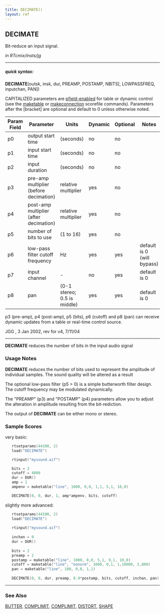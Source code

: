 ```yaml
---
title: DECIMATE()
layout: ref
---
```


## DECIMATE

Bit-reduce an input signal.

*in RTcmix/insts/jg*  
  

-----

##### quick syntax:

**DECIMATE**(outsk, insk, dur, PREAMP, POSTAMP, NBITS\[, LOWPASSFREQ,
inputchan, PAN\])

CAPITALIZED parameters are [pfield-enabled](pfield-enabled.html) for
table or dynamic control (see the
[maketable](../scorefile/maketable.html) or
[makeconnection](../scorefile/makeconnection.html) scorefile
commands). Parameters after the \[bracket\] are optional and default to
0 unless otherwise noted.


Param Field	| Parameter | Units | Dynamic | Optional | Notes
----------- | --------- | ----- | -------- | --------- | ---------
p0 | output start time | (seconds) | no | no | 
p1 | input start time | (seconds) | no | no | 
p2 | input duration | (seconds) | no | no | 
p3 | pre-amp multiplier (before decimation) | relative multiplier | yes | no |
p4 | post-amp multiplier (after decimation) | relative multiplier | yes | no |
p5 | number of bits to use | (1 to 16) | yes | no | 
p6 | low-pass filter cutoff frequency | Hz | yes | yes | default is 0 (will bypass) | 
p7 | input channel |  -  | no | yes | default is 0 | 
p8 | pan | (0-1 stereo; 0.5 is middle) | yes | yes | default is 0 | 

   p3 (pre-amp), p4 (post-amp), p5 (bits), p6 (cutoff) and p8 (pan) can
   receive dynamic updates from a table or real-time control source.

   JGG , 3 Jan 2002, rev for v4, 7/11/04

  

-----

  
**DECIMATE** reduces the number of bits in the input audio signal

### Usage Notes

**DECIMATE** reduces the number of bits used to represent the amplitude
of individual samples. The sound quality will be altered as a result

The optional low-pass filter (p5 \> 0) is a simple butterworth filter
design. The cutoff frequency may be modulated dynamically.

The "PREAMP" (p3) and "POSTAMP" (p4) parameters allow you to adjust the
alteration in amplitude resulting from the bit-rediction.

The output of **DECIMATE** can be either mono or stereo.

### Sample Scores

very basic:

```cpp
   rtsetparams(44100, 2)
   load("DECIMATE")

   rtinput("mysound.aif")

   bits = 2
   cutoff = 4000
   dur = DUR()
   amp = 1
   ampenv = maketable("line", 1000, 0,0, 1,1, 5,1, 10,0)

   DECIMATE(0, 0, dur, 1, amp*ampenv, bits, cutoff)
```

  
  
slightly more advanced:

```cpp
   rtsetparams(44100, 2)
   load("DECIMATE")
   
   rtinput("mysound.aif")
   
   inchan = 0
   dur = DUR()
   
   bits = 2
   preamp = 2
   postamp = maketable("line", 1000, 0,0, 5,1, 9,1, 10,0)
   cutoff = maketable("line", "nonorm", 1000, 0,1, 1,10000, 2,800)
   pan = maketable("line", 100, 0,0, 1,1)
   
   DECIMATE(0, 0, dur, preamp, 0.9*postamp, bits, cutoff, inchan, pan)
```

  

-----

### See Also

[BUTTER](BUTTER.html), [COMPLIMIT](COMPLIMIT.html),
[COMPLIMIT](COMPLIMIT.html), [DISTORT](DISTORT.html),
[SHAPE](SHAPE.html)
